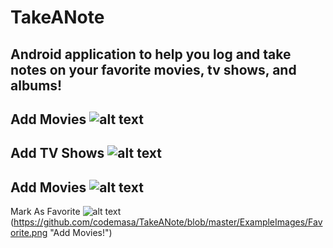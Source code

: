 # TakeANote
## Android application to help you log and take notes on your favorite movies, tv shows, and albums!

Add Movies
![alt text](https://github.com/codemasa/TakeANote/blob/master/ExampleImages/AddMovie.png "Add Movies!")
---
Add TV Shows
![alt text](https://github.com/codemasa/TakeANote/blob/master/ExampleImages/AddTVShow.png "Add TV Shows!")
---
Add Movies
![alt text](https://github.com/codemasa/TakeANote/blob/master/ExampleImages/AddMovie.png "Add Movies!")
---
Mark As Favorite
![alt text](https://github.com/codemasa/TakeANote/blob/master/ExampleImages/PopupMenu.png "Add Movies!")
(https://github.com/codemasa/TakeANote/blob/master/ExampleImages/Favorite.png "Add Movies!")

